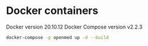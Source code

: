 # Docker containers

Docker version 20.10.12
Docker Compose version v2.2.3

```bash
docker-compose -p openmed up -d --build
```
